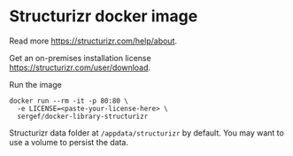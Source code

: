 # Structurizr docker image

Read more https://structurizr.com/help/about.

Get an on-premises installation license https://structurizr.com/user/download.

Run the image

```
docker run --rm -it -p 80:80 \
  -e LICENSE=<paste-your-license-here> \
  sergef/docker-library-structurizr
```

Structurizr data folder at `/appdata/structurizr` by default.
You may want to use a volume to persist the data.
